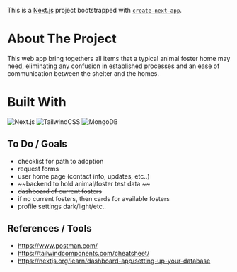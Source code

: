 This is a [Next.js](https://nextjs.org/) project bootstrapped with [`create-next-app`](https://github.com/vercel/next.js/tree/canary/packages/create-next-app).

# About The Project

This web app bring togethers all items that a typical animal foster home may need, eliminating any confusion in established processes and an ease of communication between the shelter and the homes. 


# Built With

![Next.js](https://img.shields.io/badge/Next.js-20232A?style=for-the-badge&logo=nextdotjs&logoColor=#000000)
![TailwindCSS](https://img.shields.io/badge/Tailwind%20CSS-20232A?style=for-the-badge&logo=tailwindcss&logoColor=#06B6D4)
![MongoDB](https://img.shields.io/badge/MongoDB-20232A?style=for-the-badge&logo=mongodb&logoColor=#47A248)


## To Do / Goals

* checklist for path to adoption
* request forms
* user home page (contact info, updates, etc..)
* ~~backend to hold animal/foster test data ~~
* ~~dashboard of current fosters~~
* if no current fosters, then cards for available fosters
* profile settings dark/light/etc..


## References / Tools

* https://www.postman.com/
* https://tailwindcomponents.com/cheatsheet/
* https://nextjs.org/learn/dashboard-app/setting-up-your-database
